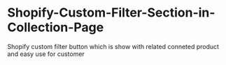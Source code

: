 # Shopify-Custom-Filter-Section-in-Collection-Page
Shopify custom filter button which is show with related conneted product and easy use for customer
